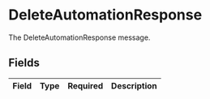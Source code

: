 # DeleteAutomationResponse

The DeleteAutomationResponse message.


## Fields

| Field       | Type        | Required    | Description |
| ----------- | ----------- | ----------- | ----------- |